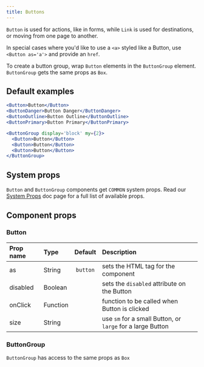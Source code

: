 ```yaml
---
title: Buttons
---
```



`Button` is used for actions, like in forms, while `Link` is used for destinations, or moving from one page to another.

In special cases where you'd like to use a `<a>` styled like a Button, use `<Button as='a'>` and provide an `href`.

To create a button group, wrap `Button` elements in the `ButtonGroup` element. `ButtonGroup` gets the same props as `Box`.

## Default examples

```.jsx
<Button>Button</Button>
<ButtonDanger>Button Danger</ButtonDanger>
<ButtonOutline>Button Outline</ButtonOutline>
<ButtonPrimary>Button Primary</ButtonPrimary>

<ButtonGroup display='block' my={2}>
  <Button>Button</Button>
  <Button>Button</Button>
  <Button>Button</Button>
</ButtonGroup>
```

## System props

`Button` and `ButtonGroup` components get `COMMON` system props. Read our [System Props](/components/docs/system-props) doc page for a full list of available props.

## Component props

### Button
| Prop name | Type | Default | Description |
| :- | :- | :-: | :- |
| as | String | `button` | sets the HTML tag for the component |
| disabled | Boolean |  | sets the `disabled` attribute on the Button |
| onClick | Function | | function to be called when Button is clicked |
| size | String | | use `sm` for a small Button, or `large` for a large Button

### ButtonGroup
`ButtonGroup` has access to the same props as `Box`
